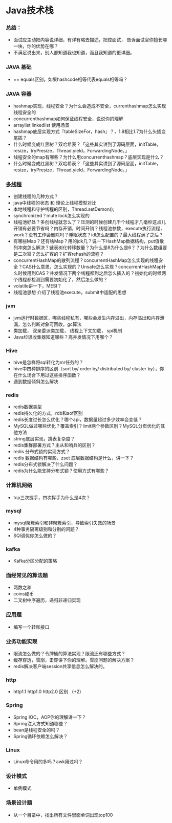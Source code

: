 # Java技术栈

### 总结：
- 面试应主动把内容说详细，有详有略去描述，把控面试， 告诉面试官你擅长哪一块，你的优势在哪？
- 不满足说出来，别人都知道我也知道，而且我知道的更详细。
### JAVA 基础
- == equals区别，如果hashcode相等代表equals相等吗？



### JAVA 容器
- hashmap实现，线程安全？为什么会造成不安全，currenthashmap怎么实现线程安全的
- concurrenthashmap如何保证线程安全，说说你的理解
- arraylist linkedlist 使用场景
- hashmap底层实现方式『tableSizeFor，hash』？，1.8相比1.7为什么头插变尾插？
- 什么时候变成红黑树？双哈希表？「这些其实讲到了源码层面，initTable，resize，tryPresize，Thread.yield，ForwardingNode。」
- 线程安全的map有哪些？为什么用concurrenthashmap？底层实现是什么？
- 什么时候变成红黑树？双哈希表？「这些其实讲到了源码层面，initTable，resize，tryPresize，Thread.yield，ForwardingNode。」



### [多线程](https://github.com/jiazhiyuans/Java/blob/master/Thread/thread.md)
- 创建线程的几种方式？
- java中线程的状态 和 理论上线程模型对比
- 本地线程和守护线程的区别，Thread.setDemon();
- synchronized？mute lock怎么实现的
- 线程池好处？多创线程就怎么了？压测的时候创建几千个线程才几毫秒这点儿开销有必要节省吗？内存开销，时间开销？线程池参数，execute执行流程，work？没有工作会删除吗？睡眠状态？idl怎么配置的？最大线程满了之后？
- 有哪些Map？还有啥Map？用的jdk几？说一下HashMap数据结构，put值散列冲突怎么解决？链表树化转移数量？为什么是8为什么是6？？为什么数组要是二次幂？怎么扩容的？扩容rehash的流程？
- concurrentHashMap的散列流程？concurrentHashMap怎么实现的线程安全？CAS什么意思，怎么实现的？Unsafe怎么实现？concurrentHashMap什么时候用到CAS？并发情况下两个线程都到之后怎么插入的？初始化的时候两个线程都检测到需要初始化了，然后怎么做的？
- volatile讲一下，MESI？
- 线程池思想 介绍了线程池execute，submit中适配的思想

### jvm
- jvm运行时数据区，哪些线程私有，哪些会发生内存溢出，内存溢出和内存泄漏，怎么判断对象可回收，gc算法
- 类加载， 双亲委派类加载， 线程上下文加载， spi机制
- Java垃圾收集器知道哪些？高并发情况下用哪个？


### Hive
- hive是怎样将sql转化为mr任务的？
- hive中四种排序的区别（sort by/ order by/ distributed by/ cluster by），你在什么场合下用过这些排序函数？
- 遇到数据倾斜怎么解决

### redis
- redis数据类型
- redis持久化的方式，rdb和aof区别
- redis长度过长怎么优化？哪个api，数据量超过多少效率会变低？ 
- MySQL做过哪些优化？覆盖索引？limit两个参数区别？MySQL分页优化的其他方法
- string底层实现，跳表复杂度？
- redis集群部署方式？主从和哨兵的区别？
- redis 分布式锁的实现方式？
- redis 数据结构有哪些，zset 底层数据结构是什么，讲一下？
- redis分布式锁解决了什么问题？ 
- redis为什么能支持分布式锁？使用方式有哪些？



### 计算机网络
- tcp三次握手，四次挥手为什么是4次？



### mysql
- mysql聚簇索引和非聚簇索引，导致索引失效的场景
- 4种事务隔离级别和分别的问题？
- SQl调优你怎么做的？




### kafka
- Kafka分区分配的策略

### 面经常见的算法题

- 两数之和
- coins硬币
- 二叉树中序遍历，递归非递归实现

### 应用题
- 编写一个转账接口


### 业务功能实现
- 限流怎么做的？令牌桶的算法实现？限流还有哪些方式？
- 缓存穿透，雪崩，击穿讲下你的理解。雪崩问题的解决方案？
- redis解决客户端session共享信息怎么解决的。



### http 
- http1.1 http1.0 http2.0 区别 （+2）

### Spring
- Spring IOC，AOP你的理解讲一下？
- Spring注入方式知道哪些？
- bean是线程安全的吗？
- Spring循环依赖怎么解决？


### Linux
- Linux命令用的多吗？awk用过吗？

### 设计模式
- 单例模式

### 场景设计题
- 从一个目录中，找出所有文件里面单词出现top100





